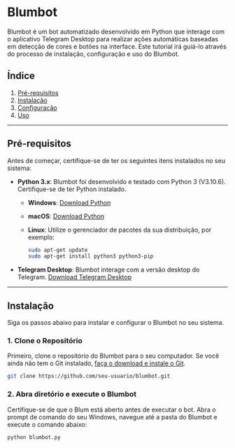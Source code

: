 # Blumbot

Blumbot é um bot automatizado desenvolvido em Python que interage com o aplicativo Telegram Desktop para realizar ações automáticas baseadas em detecção de cores e botões na interface. Este tutorial irá guiá-lo através do processo de instalação, configuração e uso do Blumbot.

## Índice

1. [Pré-requisitos](#pré-requisitos)
2. [Instalação](#instalação)
3. [Configuração](#configuração)
4. [Uso](#uso)

---

## Pré-requisitos

Antes de começar, certifique-se de ter os seguintes itens instalados no seu sistema:

- **Python 3.x**: Blumbot foi desenvolvido e testado com Python 3 (V3.10.6). Certifique-se de ter Python instalado.

  - **Windows**: [Download Python](https://www.python.org/downloads/windows/)
  - **macOS**: [Download Python](https://www.python.org/downloads/macos/)
  - **Linux**: Utilize o gerenciador de pacotes da sua distribuição, por exemplo:

    ```bash
    sudo apt-get update
    sudo apt-get install python3 python3-pip
    ```

- **Telegram Desktop**: Blumbot interage com a versão desktop do Telegram. [Download Telegram Desktop](https://desktop.telegram.org/)

---

## Instalação

Siga os passos abaixo para instalar e configurar o Blumbot no seu sistema.

### 1. Clone o Repositório

Primeiro, clone o repositório do Blumbot para o seu computador. Se você ainda não tem o Git instalado, [faça o download e instale o Git](https://git-scm.com/downloads).

```bash
git clone https://github.com/seu-usuario/blumbot.git
```

### 2. Abra diretório e execute o Blumbot

Certifique-se de que o Blum está aberto antes de executar o bot. Abra o prompt de comando do seu Windows, navegue até a pasta do Blumbot e execute o comando abaixo:

    python blumbot.py
    